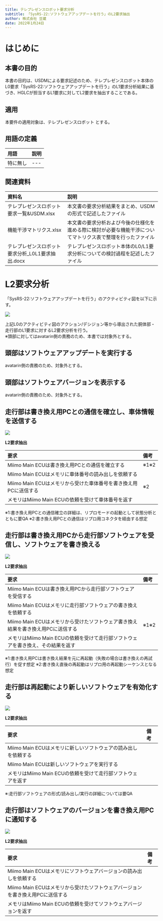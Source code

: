 ```yaml
---
title: テレプレゼンスロボット要求分析
subtitle: 「SysRS-22:ソフトウェアアップデートを行う」のL2要求抽出
author: 株式会社 豆蔵
date: 2022年1月24日
---
```

<!-- ↑表紙ページのための情報 -->

<div style="page-break-before:always"></div>

# はじめに

## 本書の目的

本書の目的は、USDMによる要求記述のため、テレプレゼンスロボット本体のL0要求「SysRS-22:ソフトウェアアップデートを行う」のL1要求分析結果に基づき、HGLCが担当するL1要求に対してL2要求を抽出することである。

## 適用

本要件の適用対象は、テレプレゼンスロボット とする。

## 用語の定義

|用語|説明|
|:---|:---|
|特に無し|---|

## 関連資料

|資料名|説明|
|:---|:---|
|テレプレゼンスロボット要求一覧&USDM.xlsx|本文書の要求分析結果をまとめ、USDMの形式で記述したファイル|
|機能干渉マトリクス.xlsx|本文書の要求分析および今後の仕様化を進める際に検討が必要な機能干渉についてマトリクス表で整理を行ったファイル|
|テレプレゼンスロボット要求分析_L0L1要求抽出.docx|テレプレゼンスロボット本体のL0/L1要求分析についての検討過程を記述したファイル|


<div style="page-break-before:always"></div>

# L2要求分析

「SysRS-22:ソフトウェアアップデートを行う」のアクティビティ図を以下に示す。



![](.images/activity/software_update.png)

上記L0のアクティビティ図のアクション/デシジョン等から導出された胴体部・走行部のL1要求に対するL2要求分析を行う。  
※頭部に対してはavatarin側の責務のため、本書では対象外とする。

<div style="page-break-before:always"></div>

## 頭部はソフトウェアアップデートを実行する

avatarin側の責務のため、対象外とする。

<div style="page-break-before:always"></div>

## 頭部はソフトウェアバージョンを表示する

avatarin側の責務のため、対象外とする。

<div style="page-break-before:always"></div>

## 走行部は書き換え用PCとの通信を確立し、車体情報を送信する

![](.images/activity/software_update/act01.png)

**L2要求抽出**

|要求|備考|
|:---|:---|
|Miimo Main ECUは書き換え用PCとの通信を確立する|※1※2|
|Miimo Main ECUはメモリに車体番号の読み出しを依頼する||
|Miimo Main ECUはメモリから受けた車体番号を書き換え用PCに送信する|※2|
|メモリはMiimo Main ECUの依頼を受けて車体番号を返す||
※1:書き換え用PCとの通信確立の詳細は、リプロモードの起動として状態分析とともに要QA
※2:書き換え用PCとの通信はリプロ用コネクタを経由する想定

<div style="page-break-before:always"></div>

## 走行部は書き換え用PCから走行部ソフトウェアを受信し、ソフトウェアを書き換える

![](.images/activity/software_update/act02.png)

**L2要求抽出**

|要求|備考|
|:---|:---|
|Miimo Main ECUは書き換え用PCから走行部ソフトウェアを受信する||
|Miimo Main ECUはメモリに走行部ソフトウェアの書き換えを依頼する||
|Miimo Main ECUはメモリから受けたソフトウェア書き換え結果を書き換え用PCに送信する|※1※2|
|メモリはMiimo Main ECUの依頼を受けて走行部ソフトウェアを書き換え、その結果を返す||
※1:書き換え用PCは書き換え結果を元に再起動（失敗の場合は書き換えの再試行）を促す想定
※2:書き換え直後の再起動はリプロ用の再起動シーケンスとなる想定

<div style="page-break-before:always"></div>

## 走行部は再起動により新しいソフトウェアを有効化する

![](.images/activity/software_update/act03.png)

**L2要求抽出**

|要求|備考|
|:---|:---|
|Miimo Main ECUはメモリに新しいソフトウェアの読み出しを依頼する||
|Miimo Main ECUは新しいソフトウェアを実行する||
|メモリはMiimo Main ECUの依頼を受けて走行部ソフトウェアを返す||
※:走行部ソフトウェアの形式/読み出し/実行の詳細については要QA

<div style="page-break-before:always"></div>

## 走行部はソフトウェアのバージョンを書き換え用PCに通知する

![](.images/activity/software_update/act04.png)

**L2要求抽出**

|要求|備考|
|:---|:---|
|Miimo Main ECUはメモリにソフトウェアバージョンの読み出しを依頼する||
|Miimo Main ECUはメモリから受けたソフトウェアバージョンを書き換え用PCに送信する||
|メモリはMiimo Main ECUの依頼を受けてソフトウェアバージョンを返す||

